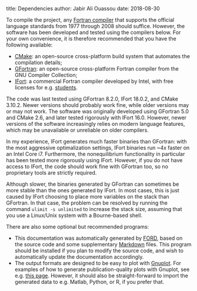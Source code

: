 title:  Dependencies
author: Jabir Ali Ouassou
date:   2018-08-30



To compile the project, any [Fortran compiler](http://fortranwiki.org/fortran/show/Compilers) that supports the official language standards from 1977 through 2008 should suffice.
However, the software has been developed and tested using the compilers below.
For your own convenience, it is therefore recommended that you have the following available:

 * [CMake](https://cmake.org/):
   an open-source cross-platform build system that automates the compilation details;
 * [GFortran](https://gcc.gnu.org/wiki/GFortran):
   an open-source cross-platform Fortran compiler from the GNU Compiler Collection;
 * [IFort](https://software.intel.com/en-us/fortran-compilers):
   a commercial Fortran compiler developed by Intel, with free licenses for e.g. [students](https://software.intel.com/en-us/qualify-for-free-software/student).

The code was last tested using GFortran 8.2.0, IFort 18.0.2, and CMake 3.10.2.
Newer versions should probably work fine, while older versions may or may not work.
The software was originally developed using GFortran 5.0 and CMake 2.6, and later tested rigorously with IFort 16.0.
However, newer versions of the software increasingly relies on modern language features, which may be unavailable or unreliable on older compilers.

In my experience, IFort generates much faster binaries than GFortran:
with the most aggressive optimalization settings, IFort binaries run ~4x faster on an Intel Core i7.
Furthermore, the nonequilibrium functionality in particular has been tested more rigorously using IFort.
However, if you do not have access to IFort, the code should work fine with GFortran too, so no proprietary tools are strictly required.

Although slower, the binaries generated by GFortran can sometimes be more stable than the ones generated by IFort.
In most cases, this is just caused by IFort choosing to place more variables on the stack than GFortran.
In that case, the problem can be resolved by running the command `ulimit -s unlimited` to increase the stack size, assuming that you use a Linux/Unix system with a Bourne-based shell.

There are also some optional but recommended programs:

 * This documentation was automatically generated by [FORD](https://github.com/cmacmackin/ford), based on the source code and some supplementary [Markdown](https://daringfireball.net/projects/markdown/) files.
   This program should be installed if you plan to modify the source code, and wish to automatically update the documentation accordingly.
 * The output formats are designed to be easy to plot with [Gnuplot](http://www.gnuplot.info/).
   For examples of how to generate publication-quality plots with Gnuplot, see e.g. [this page](http://www.gnuplotting.org/).
   However, it should also be straight-forward to import the generated data to e.g. Matlab, Python, or R, if you prefer that.
